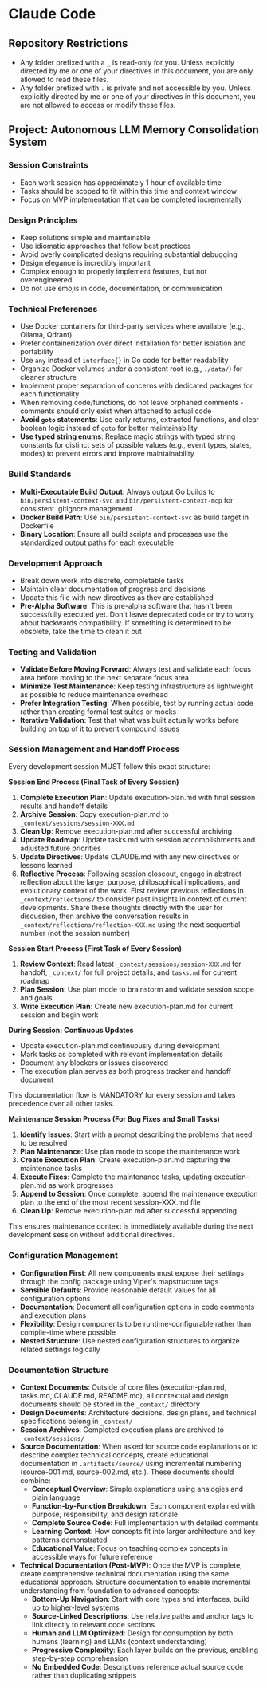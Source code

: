 # Claude Code

## Repository Restrictions

- Any folder prefixed with a `_` is read-only for you. Unless explicitly directed by me or one of your directives in this document, you are only allowed to read these files.
- Any folder prefixed with `.` is private and not accessible by you. Unless explicitly directed by me or one of your directives in this document, you are not allowed to access or modify these files.

## Project: Autonomous LLM Memory Consolidation System

### Session Constraints

- Each work session has approximately 1 hour of available time
- Tasks should be scoped to fit within this time and context window
- Focus on MVP implementation that can be completed incrementally

### Design Principles

- Keep solutions simple and maintainable
- Use idiomatic approaches that follow best practices
- Avoid overly complicated designs requiring substantial debugging
- Design elegance is incredibly important
- Complex enough to properly implement features, but not overengineered
- Do not use emojis in code, documentation, or communication

### Technical Preferences

- Use Docker containers for third-party services where available (e.g., Ollama, Qdrant)
- Prefer containerization over direct installation for better isolation and portability
- Use `any` instead of `interface{}` in Go code for better readability
- Organize Docker volumes under a consistent root (e.g., `./data/`) for cleaner structure
- Implement proper separation of concerns with dedicated packages for each functionality
- When removing code/functions, do not leave orphaned comments - comments should only exist when attached to actual code
- **Avoid `goto` statements**: Use early returns, extracted functions, and clear boolean logic instead of `goto` for better maintainability
- **Use typed string enums**: Replace magic strings with typed string constants for distinct sets of possible values (e.g., event types, states, modes) to prevent errors and improve maintainability

### Build Standards

- **Multi-Executable Build Output**: Always output Go builds to `bin/persistent-context-svc` and `bin/persistent-context-mcp` for consistent .gitignore management
- **Docker Build Path**: Use `bin/persistent-context-svc` as build target in Dockerfile
- **Binary Location**: Ensure all build scripts and processes use the standardized output paths for each executable

### Development Approach

- Break down work into discrete, completable tasks
- Maintain clear documentation of progress and decisions
- Update this file with new directives as they are established
- **Pre-Alpha Software**: This is pre-alpha software that hasn't been successfully executed yet. Don't leave deprecated code or try to worry about backwards compatibility. If something is determined to be obsolete, take the time to clean it out

### Testing and Validation

- **Validate Before Moving Forward**: Always test and validate each focus area before moving to the next separate focus area
- **Minimize Test Maintenance**: Keep testing infrastructure as lightweight as possible to reduce maintenance overhead
- **Prefer Integration Testing**: When possible, test by running actual code rather than creating formal test suites or mocks
- **Iterative Validation**: Test that what was built actually works before building on top of it to prevent compound issues

### Session Management and Handoff Process

Every development session MUST follow this exact structure:

**Session End Process (Final Task of Every Session)**

1. **Complete Execution Plan**: Update execution-plan.md with final session results and handoff details
2. **Archive Session**: Copy execution-plan.md to `_context/sessions/session-XXX.md`
3. **Clean Up**: Remove execution-plan.md after successful archiving
4. **Update Roadmap**: Update tasks.md with session accomplishments and adjusted future priorities
5. **Update Directives**: Update CLAUDE.md with any new directives or lessons learned
6. **Reflective Process**: Following session closeout, engage in abstract reflection about the larger purpose, philosophical implications, and evolutionary context of the work. First review previous reflections in `_context/reflections/` to consider past insights in context of current developments. Share these thoughts directly with the user for discussion, then archive the conversation results in `_context/reflections/reflection-XXX.md` using the next sequential number (not the session number)

**Session Start Process (First Task of Every Session)**

1. **Review Context**: Read latest `_context/sessions/session-XXX.md` for handoff, `_context/` for full project details, and `tasks.md` for current roadmap
2. **Plan Session**: Use plan mode to brainstorm and validate session scope and goals
3. **Write Execution Plan**: Create new execution-plan.md for current session and begin work

**During Session: Continuous Updates**

- Update execution-plan.md continuously during development
- Mark tasks as completed with relevant implementation details
- Document any blockers or issues discovered
- The execution plan serves as both progress tracker and handoff document

This documentation flow is MANDATORY for every session and takes precedence over all other tasks.

**Maintenance Session Process (For Bug Fixes and Small Tasks)**

1. **Identify Issues**: Start with a prompt describing the problems that need to be resolved
2. **Plan Maintenance**: Use plan mode to scope the maintenance work
3. **Create Execution Plan**: Create execution-plan.md capturing the maintenance tasks
4. **Execute Fixes**: Complete the maintenance tasks, updating execution-plan.md as work progresses
5. **Append to Session**: Once complete, append the maintenance execution plan to the end of the most recent session-XXX.md file
6. **Clean Up**: Remove execution-plan.md after successful appending

This ensures maintenance context is immediately available during the next development session without additional directives.

### Configuration Management

- **Configuration First**: All new components must expose their settings through the config package using Viper's mapstructure tags
- **Sensible Defaults**: Provide reasonable default values for all configuration options
- **Documentation**: Document all configuration options in code comments and execution plans
- **Flexibility**: Design components to be runtime-configurable rather than compile-time where possible
- **Nested Structure**: Use nested configuration structures to organize related settings logically

### Documentation Structure

- **Context Documents**: Outside of core files (execution-plan.md, tasks.md, CLAUDE.md, README.md), all contextual and design documents should be stored in the `_context/` directory
- **Design Documents**: Architecture decisions, design plans, and technical specifications belong in `_context/`
- **Session Archives**: Completed execution plans are archived to `_context/sessions/`
- **Source Documentation**: When asked for source code explanations or to describe complex technical concepts, create educational documentation in `.artifacts/source/` using incremental numbering (source-001.md, source-002.md, etc.). These documents should combine:
  - **Conceptual Overview**: Simple explanations using analogies and plain language
  - **Function-by-Function Breakdown**: Each component explained with purpose, responsibility, and design rationale
  - **Complete Source Code**: Full implementation with detailed comments
  - **Learning Context**: How concepts fit into larger architecture and key patterns demonstrated
  - **Educational Value**: Focus on teaching complex concepts in accessible ways for future reference
- **Technical Documentation (Post-MVP)**: Once the MVP is complete, create comprehensive technical documentation using the same educational approach. Structure documentation to enable incremental understanding from foundation to advanced concepts:
  - **Bottom-Up Navigation**: Start with core types and interfaces, build up to higher-level systems
  - **Source-Linked Descriptions**: Use relative paths and anchor tags to link directly to relevant code sections
  - **Human and LLM Optimized**: Design for consumption by both humans (learning) and LLMs (context understanding)
  - **Progressive Complexity**: Each layer builds on the previous, enabling step-by-step comprehension
  - **No Embedded Code**: Descriptions reference actual source code rather than duplicating snippets
